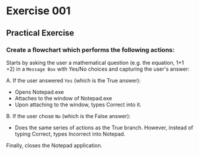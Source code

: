 # Exercise 001

## Practical Exercise

### Create a flowchart which performs the following actions: 
Starts by asking the user a mathematical question (e.g. the equation, 1+1 =2) in a `Message Box` with Yes/No choices and capturing the user's answer:

A. If the user answered `Yes` (which is the True answer):

* Opens Notepad.exe
* Attaches to the window of Notepad.exe
* Upon attaching to the window, types Correct into it.

B. If the user chose `No` (which is the False answer):

* Does the same series of actions as the True branch. However, instead of typing Correct, types Incorrect into Notepad.

Finally, closes the Notepad application.